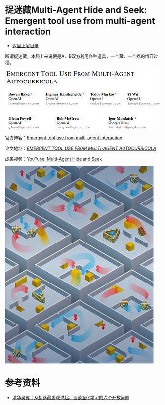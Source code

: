# 捉迷藏Multi-Agent Hide and Seek: Emergent tool use from multi-agent interaction

- [返回上层目录](../openai.md)



所谓捉迷藏，本质上来说便是A、B双方利用各种道具，一个藏，一个找的博弈过程。

![paper](pic/paper.png)

官方博客：[Emergent tool use from multi-agent interaction](https://openai.com/index/emergent-tool-use/)

论文地址：[*EMERGENT TOOL USE FROM MULTI-AGENT AUTOCURRICULA*](https://arxiv.org/pdf/1909.07528)

成果视频：[YouTube: Multi-Agent Hide and Seek](https://www.youtube.com/watch?v=kopoLzvh5jY)

![blog](pic/blog.png)





# 参考资料

* [清华吴翼：从捉迷藏游戏说起，谈谈强化学习的六个开放问题](https://www.163.com/dy/article/G4STCFOK0511DPVD.html)

